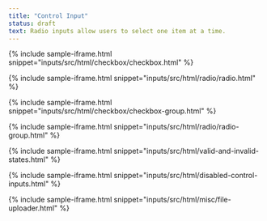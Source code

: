 ```yaml
---
title: "Control Input"
status: draft
text: Radio inputs allow users to select one item at a time.
---
```



{% include sample-iframe.html snippet="inputs/src/html/checkbox/checkbox.html" %}

{% include sample-iframe.html snippet="inputs/src/html/radio/radio.html" %}

{% include sample-iframe.html snippet="inputs/src/html/checkbox/checkbox-group.html" %}

{% include sample-iframe.html snippet="inputs/src/html/radio/radio-group.html" %}

{% include sample-iframe.html snippet="inputs/src/html/valid-and-invalid-states.html" %}

{% include sample-iframe.html snippet="inputs/src/html/disabled-control-inputs.html" %}

{% include sample-iframe.html snippet="inputs/src/html/misc/file-uploader.html" %}
